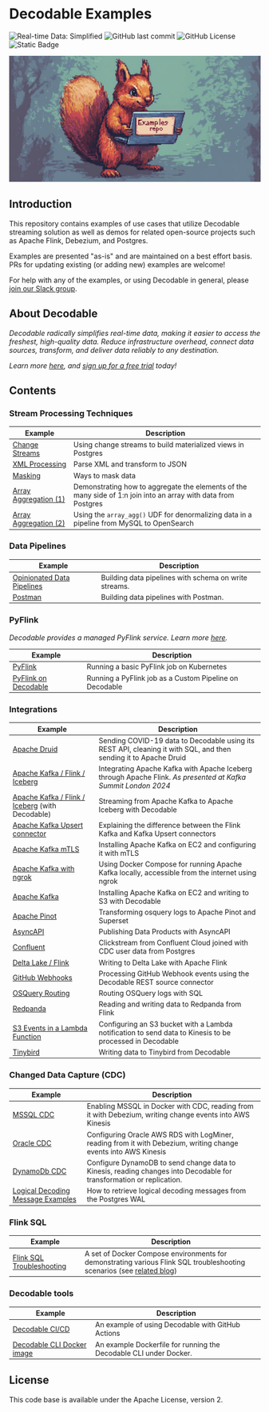 # Decodable Examples

![Real-time Data: Simplified](https://img.shields.io/badge/real%E2%80%93time%20data-simplified-%232F74F9?labelColor=%2306091A&link=https%3A%2F%2Fdecodable.co)
![GitHub last commit](https://img.shields.io/github/last-commit/decodableco/examples)
![GitHub License](https://img.shields.io/github/license/decodableco/examples)
![Static Badge](https://img.shields.io/badge/we%20love-apache%20flink-%23E6526F?logo=apacheflink)

![A squirrel holding a laptop that says "Examples repo"](images/examples_repo.webp)

## Introduction

This repository contains examples of use cases that utilize Decodable streaming solution as well as demos for related open-source projects such as Apache Flink, Debezium, and Postgres.

Examples are presented "as-is" and are maintained on a best effort basis. PRs for updating existing (or adding new) examples are welcome!

For help with any of the examples, or using Decodable in general, please [join our Slack group](https://join.slack.com/t/decodablecommunity/shared_invite/zt-uvow71bk-Uf914umgpoyIbOQSxriJkA).

## About Decodable

_Decodable radically simplifies real-time data, making it easier to access the freshest, high-quality data. Reduce infrastructure overhead, connect data sources, transform, and deliver data reliably to any destination._

_Learn more [here](https://decodable.co), and [sign up for a free trial](https://app.decodable.co/-/accounts/create) today!_

## Contents

### Stream Processing Techniques

| Example                                     | Description                                                                                                    |
|---------------------------------------------|----------------------------------------------------------------------------------------------------------------|
| [Change Streams](change-streams)            | Using change streams to build materialized views in Postgres                                                   |
| [XML Processing](xml)                       | Parse XML and transform to JSON                                                                                |
| [Masking](masking)                          | Ways to mask data                                                                                              |
| [Array Aggregation (1)](array-agg-postgres) | Demonstrating how to aggregate the elements of the many side of 1:n join into an array with data from Postgres |
| [Array Aggregation (2)](array-agg)          | Using the `array_agg()` UDF for denormalizing data in a pipeline from MySQL to OpenSearch                      |

### Data Pipelines

| Example                                             | Description                                            |
|-----------------------------------------------------|--------------------------------------------------------|
| [Opinionated Data Pipelines](opinionated-pipelines) | Building data pipelines with schema on write streams. |
| [Postman](postman)                                  | Building data pipelines with Postman.                  |

### PyFlink

_Decodable provides a managed PyFlink service. Learn more [here](https://docs.decodable.co/pipelines/create-pipelines-using-your-own-apache-flink-jobs.html#_create_a_custom_pipeline_python)._

| Example                                    | Description                                             |
|--------------------------------------------|---------------------------------------------------------|
| [PyFlink](pyflink)                         | Running a basic PyFlink job on Kubernetes               |
| [PyFlink on Decodable](pyflink-decodable)  | Running a PyFlink job as a Custom Pipeline on Decodable |

### Integrations

| Example                                                                    | Description                                                                                                                                                                                                          |
|----------------------------------------------------------------------------|-----------------------------------------------------------------------------------------------------------------------|
| [Apache Druid](druid)                                                      | Sending COVID-19 data to Decodable using its REST API, cleaning it with SQL, and then sending it to Apache Druid      |
| [Apache Kafka / Flink / Iceberg](kafka-iceberg/apache-flink)               | Integrating Apache Kafka with Apache Iceberg through Apache Flink. _As presented at Kafka Summit London 2024_         |
| [Apache Kafka / Flink / Iceberg](kafka-iceberg/decodable) (with Decodable) | Streaming from Apache Kafka to Apache Iceberg with Decodable                                                          |
| [Apache Kafka Upsert connector](kafka-upsert/)                             | Explaining the difference between the Flink Kafka and Kafka Upsert connectors                                         |
| [Apache Kafka mTLS](mtls)                                                  | Installing Apache Kafka on EC2 and configuring it with mTLS                                                           |
| [Apache Kafka with ngrok](kafka-ngrok)                                     | Using Docker Compose for running Apache Kafka locally, accessible from the internet using ngrok                       |
| [Apache Kafka](kafka2s3)                                                   | Installing Apache Kafka on EC2 and writing to S3 with Decodable                                                       |
| [Apache Pinot](pinot)                                                      | Transforming osquery logs to Apache Pinot and Superset                                                                |
| [AsyncAPI](asyncapi)                                                       | Publishing Data Products with AsyncAPI                                                                                |
| [Confluent](confluent)                                                     | Clickstream from Confluent Cloud joined with CDC user data from Postgres                                              |
| [Delta Lake / Flink](flink-delta-lake)                                     | Writing to Delta Lake with Apache Flink                                                                               |
| [GitHub Webhooks](github-webhooks)                                         | Processing GitHub Webhook events using the Decodable REST source connector                                            |
| [OSQuery Routing](osquery)                                                 | Routing OSQuery logs with SQL                                                                                         |
| [Redpanda](redpanda)                                                       | Reading and writing data to Redpanda from Flink                                                                       |
| [S3 Events in a Lambda Function](s3events/)                                | Configuring an S3 bucket with a Lambda notification to send data to Kinesis to be processed in Decodable              |
| [Tinybird](tinybird)                                                       | Writing data to Tinybird from Decodable                                                                               |

### Changed Data Capture (CDC)

| Example                                                          | Description                                                                                                          |
|------------------------------------------------------------------|----------------------------------------------------------------------------------------------------------------------|
| [MSSQL CDC](mssql_cdc/)                                          | Enabling MSSQL in Docker with CDC, reading from it with Debezium, writing change events into AWS Kinesis             |
| [Oracle CDC](oracle_cdc/)                                        | Configuring Oracle AWS RDS with LogMiner, reading from it with Debezium, writing change events into AWS Kinesis      | 
| [DynamoDb CDC](dynamodb_cdc/)                                    | Configure DynamoDB to send change data to Kinesis, reading changes into Decodable for transformation or replication. |
| [ Logical Decoding Message Examples](postgres-logical-decoding)  | How to retrieve logical decoding messages from the Postgres WAL                                                      |

### Flink SQL

| Example                                               | Description |
|-------------------------------------------------------|-------------|
| [Flink SQL Troubleshooting](troubleshooting-flinksql) | A set of Docker Compose environments for demonstrating various Flink SQL troubleshooting scenarios (see [related blog](https://www.decodable.co/blog/flink-sql-misconfiguration-misunderstanding-and-mishaps?utm_medium=github&utm_source=examples_repo&utm_campaign=blog&utm_content=troubleshooting-flinksql))|

### Decodable tools

| Example                                               | Description |
|-------------------------------------------------------|-------------|
| [Decodable CI/CD](declarative-cicd) | An example of using Decodable with GitHub Actions|
| [Decodable CLI Docker image](cli-docker) | An example Dockerfile for running the Decodable CLI under Docker.|

## License

This code base is available under the Apache License, version 2.